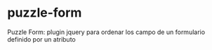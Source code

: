 puzzle-form
===========

Puzzle Form: plugin jquery para ordenar los campo de un formulario definido por un atributo
